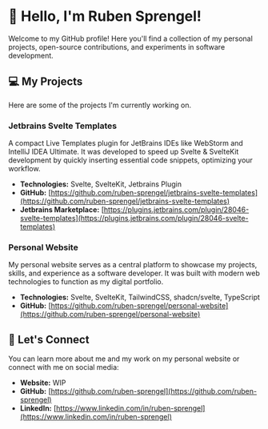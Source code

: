 # 👋 Hello, I'm Ruben Sprengel!

Welcome to my GitHub profile! Here you'll find a collection of my personal projects, open-source contributions, and experiments in software development.

## 💻 My Projects

Here are some of the projects I'm currently working on.

### **Jetbrains Svelte Templates**

A compact Live Templates plugin for JetBrains IDEs like WebStorm and IntelliJ IDEA Ultimate. It was developed to speed up Svelte & SvelteKit development by quickly inserting essential code snippets, optimizing your workflow.

* **Technologies:** Svelte, SvelteKit, Jetbrains Plugin
* **GitHub:** [https://github.com/ruben-sprengel/jetbrains-svelte-templates](https://github.com/ruben-sprengel/jetbrains-svelte-templates)
* **Jetbrains Marketplace:** [https://plugins.jetbrains.com/plugin/28046-svelte-templates](https://plugins.jetbrains.com/plugin/28046-svelte-templates)

### **Personal Website**

My personal website serves as a central platform to showcase my projects, skills, and experience as a software developer. It was built with modern web technologies to function as my digital portfolio.

* **Technologies:** Svelte, SvelteKit, TailwindCSS, shadcn/svelte, TypeScript
* **GitHub:** [https://github.com/ruben-sprengel/personal-website](https://github.com/ruben-sprengel/personal-website)

## 🤝 Let's Connect

You can learn more about me and my work on my personal website or connect with me on social media:

* **Website:** WIP
* **GitHub:** [https://github.com/ruben-sprengel](https://github.com/ruben-sprengel)
* **LinkedIn:** [https://www.linkedin.com/in/ruben-sprengel](https://www.linkedin.com/in/ruben-sprengel)
